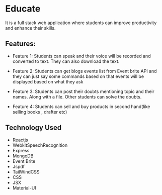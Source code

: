 # Educate
 It is a full stack web application where students can improve productivity and enhance their skills.

## Features:

* Feature 1: Students can speak and their voice will be recorded and converted to text. They can also download the text.

* Feature 2: Students can get blogs events list from Event brite API and they can just say some commands based on that events will be displayed based on what they ask

* Feature 3: Students can post their doubts mentioning topic and their names. Along with a file. Other students can solve the doubts.

* Feature 4: Students can sell and buy products in second hand(like selling books , drafter etc)

## Technology Used

* Reactjs
* WebkitSpeechRecognition
* Express
* MongoDB
* Event Brite 
* Jspdf
* TailWindCSS
* CSS
* JSX
* Material-UI
